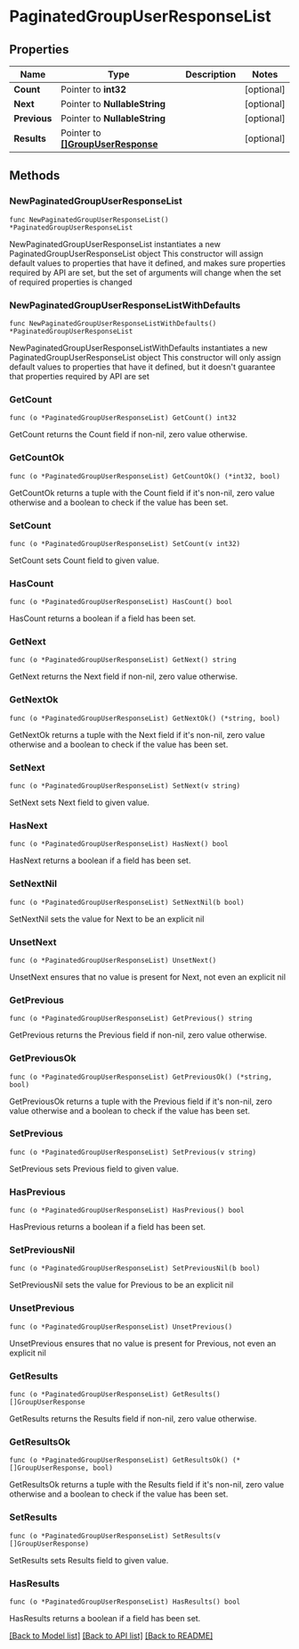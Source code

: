 # PaginatedGroupUserResponseList

## Properties

Name | Type | Description | Notes
------------ | ------------- | ------------- | -------------
**Count** | Pointer to **int32** |  | [optional] 
**Next** | Pointer to **NullableString** |  | [optional] 
**Previous** | Pointer to **NullableString** |  | [optional] 
**Results** | Pointer to [**[]GroupUserResponse**](GroupUserResponse.md) |  | [optional] 

## Methods

### NewPaginatedGroupUserResponseList

`func NewPaginatedGroupUserResponseList() *PaginatedGroupUserResponseList`

NewPaginatedGroupUserResponseList instantiates a new PaginatedGroupUserResponseList object
This constructor will assign default values to properties that have it defined,
and makes sure properties required by API are set, but the set of arguments
will change when the set of required properties is changed

### NewPaginatedGroupUserResponseListWithDefaults

`func NewPaginatedGroupUserResponseListWithDefaults() *PaginatedGroupUserResponseList`

NewPaginatedGroupUserResponseListWithDefaults instantiates a new PaginatedGroupUserResponseList object
This constructor will only assign default values to properties that have it defined,
but it doesn't guarantee that properties required by API are set

### GetCount

`func (o *PaginatedGroupUserResponseList) GetCount() int32`

GetCount returns the Count field if non-nil, zero value otherwise.

### GetCountOk

`func (o *PaginatedGroupUserResponseList) GetCountOk() (*int32, bool)`

GetCountOk returns a tuple with the Count field if it's non-nil, zero value otherwise
and a boolean to check if the value has been set.

### SetCount

`func (o *PaginatedGroupUserResponseList) SetCount(v int32)`

SetCount sets Count field to given value.

### HasCount

`func (o *PaginatedGroupUserResponseList) HasCount() bool`

HasCount returns a boolean if a field has been set.

### GetNext

`func (o *PaginatedGroupUserResponseList) GetNext() string`

GetNext returns the Next field if non-nil, zero value otherwise.

### GetNextOk

`func (o *PaginatedGroupUserResponseList) GetNextOk() (*string, bool)`

GetNextOk returns a tuple with the Next field if it's non-nil, zero value otherwise
and a boolean to check if the value has been set.

### SetNext

`func (o *PaginatedGroupUserResponseList) SetNext(v string)`

SetNext sets Next field to given value.

### HasNext

`func (o *PaginatedGroupUserResponseList) HasNext() bool`

HasNext returns a boolean if a field has been set.

### SetNextNil

`func (o *PaginatedGroupUserResponseList) SetNextNil(b bool)`

 SetNextNil sets the value for Next to be an explicit nil

### UnsetNext
`func (o *PaginatedGroupUserResponseList) UnsetNext()`

UnsetNext ensures that no value is present for Next, not even an explicit nil
### GetPrevious

`func (o *PaginatedGroupUserResponseList) GetPrevious() string`

GetPrevious returns the Previous field if non-nil, zero value otherwise.

### GetPreviousOk

`func (o *PaginatedGroupUserResponseList) GetPreviousOk() (*string, bool)`

GetPreviousOk returns a tuple with the Previous field if it's non-nil, zero value otherwise
and a boolean to check if the value has been set.

### SetPrevious

`func (o *PaginatedGroupUserResponseList) SetPrevious(v string)`

SetPrevious sets Previous field to given value.

### HasPrevious

`func (o *PaginatedGroupUserResponseList) HasPrevious() bool`

HasPrevious returns a boolean if a field has been set.

### SetPreviousNil

`func (o *PaginatedGroupUserResponseList) SetPreviousNil(b bool)`

 SetPreviousNil sets the value for Previous to be an explicit nil

### UnsetPrevious
`func (o *PaginatedGroupUserResponseList) UnsetPrevious()`

UnsetPrevious ensures that no value is present for Previous, not even an explicit nil
### GetResults

`func (o *PaginatedGroupUserResponseList) GetResults() []GroupUserResponse`

GetResults returns the Results field if non-nil, zero value otherwise.

### GetResultsOk

`func (o *PaginatedGroupUserResponseList) GetResultsOk() (*[]GroupUserResponse, bool)`

GetResultsOk returns a tuple with the Results field if it's non-nil, zero value otherwise
and a boolean to check if the value has been set.

### SetResults

`func (o *PaginatedGroupUserResponseList) SetResults(v []GroupUserResponse)`

SetResults sets Results field to given value.

### HasResults

`func (o *PaginatedGroupUserResponseList) HasResults() bool`

HasResults returns a boolean if a field has been set.


[[Back to Model list]](../README.md#documentation-for-models) [[Back to API list]](../README.md#documentation-for-api-endpoints) [[Back to README]](../README.md)


